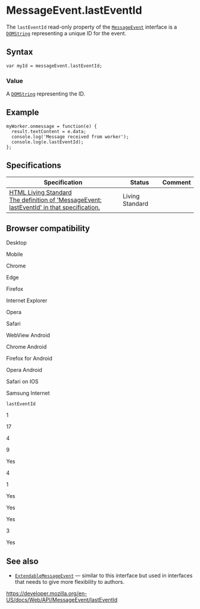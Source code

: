 # MessageEvent.lastEventId

The `lastEventId` read-only property of the [`MessageEvent`](../messageevent) interface is a [`DOMString`](../domstring) representing a unique ID for the event.

## Syntax

    var myId = messageEvent.lastEventId;

### Value

A [`DOMString`](../domstring) representing the ID.

## Example

    myWorker.onmessage = function(e) {
      result.textContent = e.data;
      console.log('Message received from worker');
      console.log(e.lastEventId);
    };

## Specifications

<table><thead><tr class="header"><th>Specification</th><th>Status</th><th>Comment</th></tr></thead><tbody><tr class="odd"><td><a href="https://html.spec.whatwg.org/multipage/#dom-messageevent-lasteventid">HTML Living Standard<br />
<span class="small">The definition of 'MessageEvent: lastEventId' in that specification.</span></a></td><td><span class="spec-living">Living Standard</span></td><td></td></tr></tbody></table>

## Browser compatibility

Desktop

Mobile

Chrome

Edge

Firefox

Internet Explorer

Opera

Safari

WebView Android

Chrome Android

Firefox for Android

Opera Android

Safari on IOS

Samsung Internet

`lastEventId`

1

17

4

9

Yes

4

1

Yes

Yes

Yes

3

Yes

## See also

- [`ExtendableMessageEvent`](../extendablemessageevent) — similar to this interface but used in interfaces that needs to give more flexibility to authors.

<a href="https://developer.mozilla.org/en-US/docs/Web/API/MessageEvent/lastEventId" class="_attribution-link">https://developer.mozilla.org/en-US/docs/Web/API/MessageEvent/lastEventId</a>
